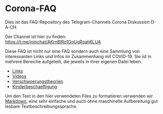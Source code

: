 # Corona-FAQ
Dies ist das FAQ-Repository des Telegram-Channels Corona Diskussion D-A-CH.

Der Channel ist hier zu finden: https://t.me/joinchat/AKrnBlRo1GoUgRoatj6LUA

Diese FAQ ist nicht nur eine FAQ sondern auch eine Sammlung von interessanten Links und Infos im Zusammenhang mit COVID-19. Sie ist in mehrere Bereiche aufgeteilt, die jeweils in ihrer eigenen Datei leben.

* [Links](links.md)
* [Videos](videos.md)
* [Verschwoerungstheorien](Verschwoerungstheorien.md)
* [Kinderbeschaeftigung](Kinderbeschaeftigung.md)

Um den Text in den hier verwendeten Files zu formatieren verwenden wir [Markdown](https://www.markdownguide.org/basic-syntax/), eine sehr einfache und auch ohne maschinelle Aufbereitung gut lesbare Textbeschreibungssprache.
